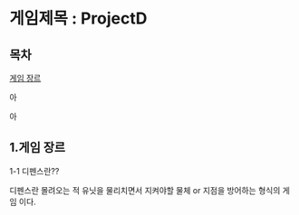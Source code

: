 # 게임제목 : ProjectD
## 목차
[게임 장르](#1.게임-장르)


아

























아



## 1.게임 장르
1-1 디펜스란??

디펜스란 몰려오는 적 유닛을 물리치면서 지켜야할 물체 or 지점을 방어하는 형식의 게임 이다.
